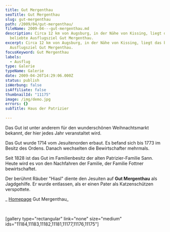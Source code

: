 ```yaml
---
title: Gut Mergenthau
seoTitle: Gut Mergenthau
slug: gut-mergenthau
path: /2009/04/gut-mergenthau/
fileName: 2009-04---gut-mergenthau.md
description: Circa 12 km von Augsburg, in der Nähe von Kissing, liegt das
  beliebte Ausflugsziel Gut Mergenthau.
excerpt: Circa 12 km von Augsburg, in der Nähe von Kissing, liegt das beliebte
  Ausflugsziel Gut Mergenthau.
focusKeyword: Gut Mergenthau
labels:
  - Ausflug
type: Galerie
typeName: Galerie
date: 2009-04-26T14:29:06.000Z
status: publish
isWerbung: false
isAffiliate: false
thumbnailId: "11175"
image: /img/demo.jpg
errors: {}
subTitle: Haus der Patrizier
  
---
```


Das Gut ist unter anderem für den wunderschönen Weihnachtsmarkt bekannt, der
hier jedes Jahr veranstaltet wird.

Das Gut wurde 1714 vom Jesuitenorden erbaut. Es befand sich bis 1773 im Besitz
des Ordens. Danach wechselten die Bewirtschafter mehrmals.

Seit 1828 ist das Gut im Familienbesitz der alten Patrizier-Familie Sann. Heute
wird es von den Nachfahren der Familie, der Familie Fottner bewirtschaftet.

Der berühmt Räuber "Hiasl" diente den Jesuiten auf **Gut Mergenthau** als
Jagdgehilfe. Er wurde entlassen, als er einen Pater als Katzenschützen
verspottete.

_ [Homepage](http://www.gut-mergenthau.de/) Gut Mergenthau_

&nbsp;

[gallery type="rectangular" link="none" size="medium"
ids="11184,11183,11182,11181,11177,11176,11175"]

  